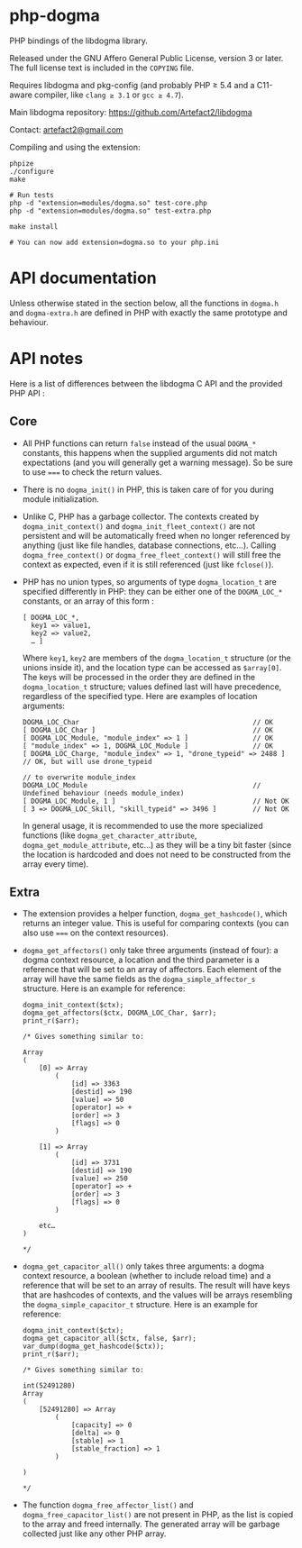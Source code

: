php-dogma
=========

PHP bindings of the libdogma library.

Released under the GNU Affero General Public License, version 3 or
later. The full license text is included in the `COPYING` file.

Requires libdogma and pkg-config (and probably PHP ≥ 5.4 and a
C11-aware compiler, like `clang ≥ 3.1` or `gcc ≥ 4.7`).

Main libdogma repository: https://github.com/Artefact2/libdogma

Contact: artefact2@gmail.com

Compiling and using the extension:

~~~
phpize
./configure
make

# Run tests
php -d "extension=modules/dogma.so" test-core.php
php -d "extension=modules/dogma.so" test-extra.php

make install

# You can now add extension=dogma.so to your php.ini
~~~

API documentation
=================

Unless otherwise stated in the section below, all the functions in
`dogma.h` and `dogma-extra.h` are defined in PHP with exactly the same
prototype and behaviour.

API notes
=========

Here is a list of differences between the libdogma C API and the
provided PHP API :

Core
----

* All PHP functions can return `false` instead of the usual `DOGMA_*`
  constants, this happens when the supplied arguments did not match
  expectations (and you will generally get a warning message). So be
  sure to use `===` to check the return values.

* There is no `dogma_init()` in PHP, this is taken care of for you
  during module initialization.

* Unlike C, PHP has a garbage collector. The contexts created by
  `dogma_init_context()` and `dogma_init_fleet_context()` are not
  persistent and will be automatically freed when no longer referenced
  by anything (just like file handles, database connections,
  etc…). Calling `dogma_free_context()` or
  `dogma_free_fleet_context()` will still free the context as
  expected, even if it is still referenced (just like `fclose()`).

* PHP has no union types, so arguments of type `dogma_location_t` are
  specified differently in PHP: they can be either one of the
  `DOGMA_LOC_*` constants, or an array of this form :

  ~~~
  [ DOGMA_LOC_*,
  	key1 => value1,
	key2 => value2,
	… ]
  ~~~

  Where `key1`, `key2` are members of the `dogma_location_t` structure
  (or the unions inside it), and the location type can be accessed as
  `$array[0]`. The keys will be processed in the order they are
  defined in the `dogma_location_t` structure; values defined last
  will have precedence, regardless of the specified type. Here are
  examples of location arguments:

  ~~~
  DOGMA_LOC_Char                                           // OK
  [ DOGMA_LOC_Char ]                                       // OK
  [ DOGMA_LOC_Module, "module_index" => 1 ]                // OK
  [ "module_index" => 1, DOGMA_LOC_Module ]                // OK
  [ DOGMA_LOC_Charge, "module_index" => 1, "drone_typeid" => 2488 ] // OK, but will use drone_typeid
                                                                    // to overwrite module_index
  DOGMA_LOC_Module                                         // Undefined behaviour (needs module_index)
  [ DOGMA_LOC_Module, 1 ]                                  // Not OK
  [ 3 => DOGMA_LOC_Skill, "skill_typeid" => 3496 ]         // Not OK
  ~~~

  In general usage, it is recommended to use the more specialized
  functions (like `dogma_get_character_attribute`,
  `dogma_get_module_attribute`, etc…) as they will be a tiny bit
  faster (since the location is hardcoded and does not need to be
  constructed from the array every time).

Extra
-----

* The extension provides a helper function, `dogma_get_hashcode()`,
  which returns an integer value. This is useful for comparing
  contexts (you can also use `===` on the context resources).

* `dogma_get_affectors()` only take three arguments (instead of four):
  a dogma context resource, a location and the third parameter is a
  reference that will be set to an array of affectors. Each element of
  the array will have the same fields as the `dogma_simple_affector_s`
  structure. Here is an example for reference:

  ~~~
  dogma_init_context($ctx);
  dogma_get_affectors($ctx, DOGMA_LOC_Char, $arr);
  print_r($arr);

  /* Gives something similar to:

  Array
  (
      [0] => Array
          (
              [id] => 3363
              [destid] => 190
              [value] => 50
              [operator] => +
              [order] => 3
              [flags] => 0
          )

      [1] => Array
          (
              [id] => 3731
              [destid] => 190
              [value] => 250
              [operator] => +
              [order] => 3
              [flags] => 0
          )

      etc…
  )

  */
  ~~~

* `dogma_get_capacitor_all()` only takes three arguments: a dogma
  context resource, a boolean (whether to include reload time) and a
  reference that will be set to an array of results. The result will
  have keys that are hashcodes of contexts, and the values will be
  arrays resembling the `dogma_simple_capacitor_t` structure. Here is
  an example for reference:

  ~~~
  dogma_init_context($ctx);
  dogma_get_capacitor_all($ctx, false, $arr);
  var_dump(dogma_get_hashcode($ctx));
  print_r($arr);

  /* Gives something similar to:

  int(52491280)
  Array
  (
      [52491280] => Array
          (
              [capacity] => 0
              [delta] => 0
              [stable] => 1
              [stable_fraction] => 1
          )

  )

  */
  ~~~

* The function `dogma_free_affector_list()` and
  `dogma_free_capacitor_list()` are not present in PHP, as the list is
  copied to the array and freed internally. The generated array will
  be garbage collected just like any other PHP array.
